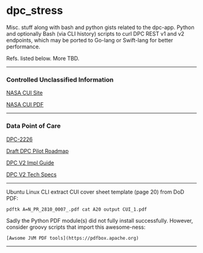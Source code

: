 # dpc_stress

Misc. stuff along with bash and python gists related to the dpc-app.
Python and optionally Bash (via CLI history) scripts to curl DPC REST v1 and v2 endpoints, which may be ported to Go-lang or Swift-lang for
better performance.

Refs. listed below. More TBD.

---

### Controlled Unclassified Information

[NASA CUI Site](https://www.nasa.gov/content/controlled-unclassified-information)

[NASA CUI PDF](https://nodis3.gsfc.nasa.gov/OPD_docs/NID_2810_135_.pdf)

---

### Data Point of Care

[DPC-2226](https://jira.cms.gov/browse/DPC-2226)
    
[Draft DPC Pilot Roadmap](https://confluence.cms.gov/pages/viewpage.action?spaceKey=DAPC&title=DRAFT+DPC+Pilot+Roadmap)
    
[DPC V2 Impl Guide](https://confluence.cms.gov/display/DAPC/DPC+Version+2+Implementation+Guide)
    
[DPC V2 Tech Specs](https://confluence.cms.gov/display/DAPC/DPC+Version+2+Technical+Specification#DPCVersion2TechnicalSpecification-APIService)
    
---

Ubuntu Linux CLI extract CUI cover sheet template (page 20) from DoD PDF:

    pdftk A=N_PR_2810_0007_.pdf cat A20 output CUI_1.pdf

Sadly the Python PDF module(s) did not fully install successfully. However, consider groovy scripts that import this awesome-ness:

    [Awsome JVM PDF tools](https://pdfbox.apache.org) 

---


